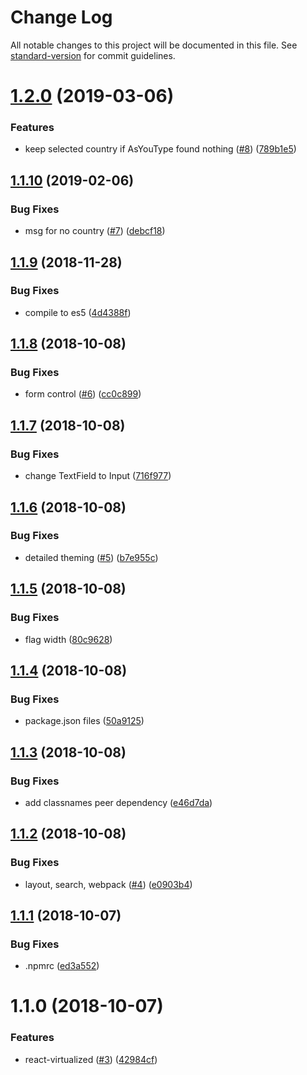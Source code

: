 # Change Log

All notable changes to this project will be documented in this file. See [standard-version](https://github.com/conventional-changelog/standard-version) for commit guidelines.

<a name="1.2.0"></a>
# [1.2.0](https://github.com/SponsorPay/material-ui-phone-input/compare/v1.1.10...v1.2.0) (2019-03-06)


### Features

* keep selected country if AsYouType found nothing ([#8](https://github.com/SponsorPay/material-ui-phone-input/issues/8)) ([789b1e5](https://github.com/SponsorPay/material-ui-phone-input/commit/789b1e5))



<a name="1.1.10"></a>
## [1.1.10](https://github.com/SponsorPay/material-ui-phone-input/compare/v1.1.9...v1.1.10) (2019-02-06)


### Bug Fixes

* msg for no country ([#7](https://github.com/SponsorPay/material-ui-phone-input/issues/7)) ([debcf18](https://github.com/SponsorPay/material-ui-phone-input/commit/debcf18))



<a name="1.1.9"></a>
## [1.1.9](https://github.com/SponsorPay/material-ui-phone-input/compare/v1.1.8...v1.1.9) (2018-11-28)


### Bug Fixes

* compile to es5 ([4d4388f](https://github.com/SponsorPay/material-ui-phone-input/commit/4d4388f))



<a name="1.1.8"></a>
## [1.1.8](https://github.com/SponsorPay/material-ui-phone-input/compare/v1.1.7...v1.1.8) (2018-10-08)


### Bug Fixes

* form control ([#6](https://github.com/SponsorPay/material-ui-phone-input/issues/6)) ([cc0c899](https://github.com/SponsorPay/material-ui-phone-input/commit/cc0c899))



<a name="1.1.7"></a>
## [1.1.7](https://github.com/SponsorPay/material-ui-phone-input/compare/v1.1.6...v1.1.7) (2018-10-08)


### Bug Fixes

* change TextField to Input ([716f977](https://github.com/SponsorPay/material-ui-phone-input/commit/716f977))



<a name="1.1.6"></a>
## [1.1.6](https://github.com/SponsorPay/material-ui-phone-input/compare/v1.1.5...v1.1.6) (2018-10-08)


### Bug Fixes

* detailed theming ([#5](https://github.com/SponsorPay/material-ui-phone-input/issues/5)) ([b7e955c](https://github.com/SponsorPay/material-ui-phone-input/commit/b7e955c))



<a name="1.1.5"></a>
## [1.1.5](https://github.com/SponsorPay/material-ui-phone-input/compare/v1.1.4...v1.1.5) (2018-10-08)


### Bug Fixes

* flag width ([80c9628](https://github.com/SponsorPay/material-ui-phone-input/commit/80c9628))



<a name="1.1.4"></a>
## [1.1.4](https://github.com/SponsorPay/material-ui-phone-input/compare/v1.1.3...v1.1.4) (2018-10-08)


### Bug Fixes

* package.json files ([50a9125](https://github.com/SponsorPay/material-ui-phone-input/commit/50a9125))



<a name="1.1.3"></a>
## [1.1.3](https://github.com/SponsorPay/material-ui-phone-input/compare/v1.1.2...v1.1.3) (2018-10-08)


### Bug Fixes

* add classnames peer dependency ([e46d7da](https://github.com/SponsorPay/material-ui-phone-input/commit/e46d7da))



<a name="1.1.2"></a>
## [1.1.2](https://github.com/SponsorPay/material-ui-phone-input/compare/v1.1.1...v1.1.2) (2018-10-08)


### Bug Fixes

* layout, search, webpack ([#4](https://github.com/SponsorPay/material-ui-phone-input/issues/4)) ([e0903b4](https://github.com/SponsorPay/material-ui-phone-input/commit/e0903b4))



<a name="1.1.1"></a>
## [1.1.1](https://github.com/SponsorPay/material-ui-phone-input/compare/v1.1.0...v1.1.1) (2018-10-07)


### Bug Fixes

* .npmrc ([ed3a552](https://github.com/SponsorPay/material-ui-phone-input/commit/ed3a552))



<a name="1.1.0"></a>
# 1.1.0 (2018-10-07)


### Features

* react-virtualized ([#3](https://github.com/SponsorPay/material-ui-phone-input/issues/3)) ([42984cf](https://github.com/SponsorPay/material-ui-phone-input/commit/42984cf))
